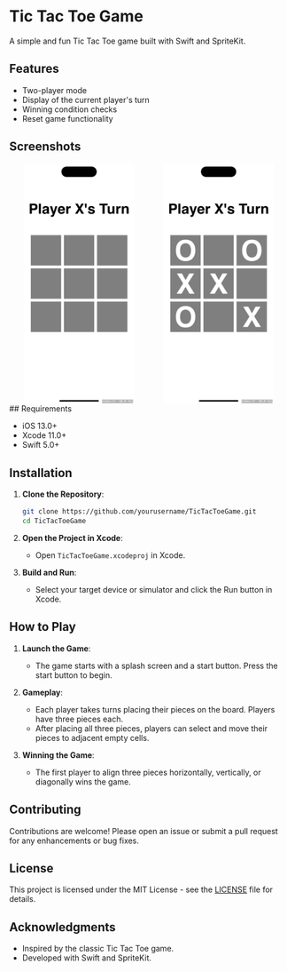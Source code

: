 # Tic Tac Toe Game

A simple and fun Tic Tac Toe game built with Swift and SpriteKit.

## Features

- Two-player mode
- Display of the current player's turn
- Winning condition checks
- Reset game functionality

## Screenshots

<div style="display: flex; justify-content: space-around;">
<img src="SimulatorScreenshot1" alt="Screenshot" width="200">
<img src="SimulatorScreenshot2" alt="Screenshot" width="200">
</div>
## Requirements

- iOS 13.0+
- Xcode 11.0+
- Swift 5.0+

## Installation

1. **Clone the Repository**:
    ```sh
    git clone https://github.com/yourusername/TicTacToeGame.git
    cd TicTacToeGame
    ```

2. **Open the Project in Xcode**:
    - Open `TicTacToeGame.xcodeproj` in Xcode.

3. **Build and Run**:
    - Select your target device or simulator and click the Run button in Xcode.

## How to Play

1. **Launch the Game**:
    - The game starts with a splash screen and a start button. Press the start button to begin.

2. **Gameplay**:
    - Each player takes turns placing their pieces on the board. Players have three pieces each.
    - After placing all three pieces, players can select and move their pieces to adjacent empty cells.

3. **Winning the Game**:
    - The first player to align three pieces horizontally, vertically, or diagonally wins the game.

## Contributing

Contributions are welcome! Please open an issue or submit a pull request for any enhancements or bug fixes.

## License

This project is licensed under the MIT License - see the [LICENSE](LICENSE) file for details.

## Acknowledgments

- Inspired by the classic Tic Tac Toe game.
- Developed with Swift and SpriteKit.
